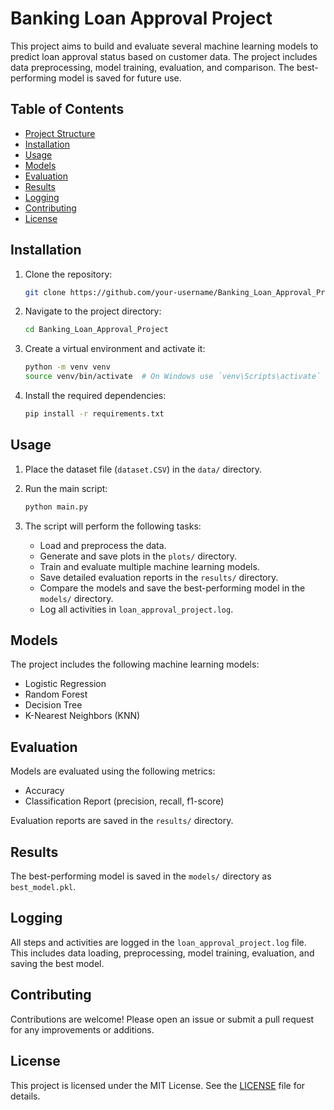 # Banking Loan Approval Project

This project aims to build and evaluate several machine learning models to predict loan approval status based on customer data. The project includes data preprocessing, model training, evaluation, and comparison. The best-performing model is saved for future use.

## Table of Contents

- [Project Structure](#project-structure)
- [Installation](#installation)
- [Usage](#usage)
- [Models](#models)
- [Evaluation](#evaluation)
- [Results](#results)
- [Logging](#logging)
- [Contributing](#contributing)
- [License](#license)

## Installation

1. Clone the repository:
    ```bash
    git clone https://github.com/your-username/Banking_Loan_Approval_Project.git
    ```

2. Navigate to the project directory:
    ```bash
    cd Banking_Loan_Approval_Project
    ```

3. Create a virtual environment and activate it:
    ```bash
    python -m venv venv
    source venv/bin/activate  # On Windows use `venv\Scripts\activate`
    ```

4. Install the required dependencies:
    ```bash
    pip install -r requirements.txt
    ```

## Usage

1. Place the dataset file (`dataset.CSV`) in the `data/` directory.

2. Run the main script:
    ```bash
    python main.py
    ```

3. The script will perform the following tasks:
    - Load and preprocess the data.
    - Generate and save plots in the `plots/` directory.
    - Train and evaluate multiple machine learning models.
    - Save detailed evaluation reports in the `results/` directory.
    - Compare the models and save the best-performing model in the `models/` directory.
    - Log all activities in `loan_approval_project.log`.

## Models

The project includes the following machine learning models:
- Logistic Regression
- Random Forest
- Decision Tree
- K-Nearest Neighbors (KNN)

## Evaluation

Models are evaluated using the following metrics:
- Accuracy
- Classification Report (precision, recall, f1-score)

Evaluation reports are saved in the `results/` directory.

## Results

The best-performing model is saved in the `models/` directory as `best_model.pkl`.

## Logging

All steps and activities are logged in the `loan_approval_project.log` file. This includes data loading, preprocessing, model training, evaluation, and saving the best model.

## Contributing

Contributions are welcome! Please open an issue or submit a pull request for any improvements or additions.

## License

This project is licensed under the MIT License. See the [LICENSE](LICENSE) file for details.